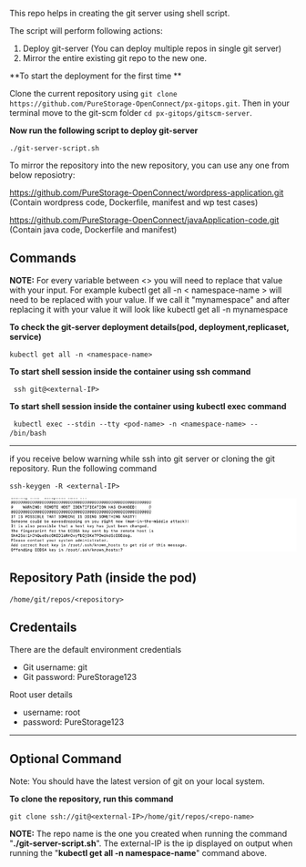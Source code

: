 This repo helps in creating the git server using shell script.

The script will perform following actions:

1) Deploy git-server (You can deploy multiple repos in single git server)
2) Mirror the entire existing git repo to the new one.

**To start the deployment for the first time **

Clone the current repository using  `git clone https://github.com/PureStorage-OpenConnect/px-gitops.git`. Then in your terminal move to the git-scm folder `cd px-gitops/gitscm-server`.


**Now run the following script to deploy git-server**

```
./git-server-script.sh
```


To mirror the repository into the new repository, you can use any one from below reposiotry:

  https://github.com/PureStorage-OpenConnect/wordpress-application.git    (Contain wordpress code, Dockerfile, manifest and wp test cases)

  https://github.com/PureStorage-OpenConnect/javaApplication-code.git         (Contain java code, Dockerfile and manifest) 





## Commands

**NOTE:** For every variable between <> you will need to replace that value with your input. For example kubectl get all -n < namespace-name > will need to be replaced with your value. If we call it "mynamespace" and after replacing it with your value it will look like kubectl get all -n mynamespace 

**To check the git-server deployment details(pod, deployment,replicaset, service)**


    kubectl get all -n <namespace-name>


**To start shell session inside the container using ssh command**


     ssh git@<external-IP>

**To start shell session inside the container using kubectl exec command**


     kubectl exec --stdin --tty <pod-name> -n <namespace-name> -- /bin/bash

---
if you receive below warning while ssh into git server or cloning the git repository. Run the following command 

    ssh-keygen -R <external-IP>


![](./add-host-key.png?raw=true "Title")

## Repository Path (inside the pod)

```
/home/git/repos/<repository>
```

## Credentails

There are the default environment credentials

* Git username: git
* Git password: PureStorage123

Root user details

* username: root
* password: PureStorage123

---
## Optional Command

Note: You should have the latest version of git on your local system.

**To clone the repository, run this command**


    git clone ssh://git@<external-IP>/home/git/repos/<repo-name>

**NOTE:** The repo name is the one you created when running the command "**./git-server-script.sh**".
The external-IP is the ip displayed on output when running the "**kubectl get all -n namespace-name**" command above.



